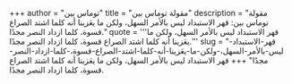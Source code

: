 +++
author = "توماس بين"
title = "مقولة توماس بين"
description = "مقولة توماس بين: قهر الاستبداد ليس بالأمر السهل، ولكن ما يعَزينا أنه كلما اشتد الصراع قسوة، كلما ازداد النصر مجدًا."
quote = '''قهر الاستبداد ليس بالأمر السهل، ولكن ما يعَزينا أنه كلما اشتد الصراع قسوة، كلما ازداد النصر مجدًا.'''
slug = "قهر-الاستبداد-ليس-بالأمر-السهل،-ولكن-ما-يعَزينا-أنه-كلما-اشتد-الصراع-قسوة،-كلما-ازداد-النصر-مجدًا"
+++
قهر الاستبداد ليس بالأمر السهل، ولكن ما يعَزينا أنه كلما اشتد الصراع قسوة، كلما ازداد النصر مجدًا.
